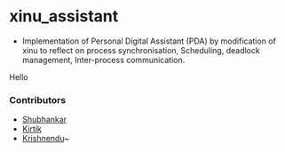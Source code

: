 # xinu_assistant
* Implementation of Personal Digital Assistant (PDA) by modification of xinu to reflect on process synchronisation, Scheduling, deadlock management, Inter-process communication.

Hello

### Contributors
* [Shubhankar](https://github.com/shobhi1310)
* [Kirtik](https://github.com/krish7777)
* [Krishnendu](https://github.com/kirtikjangale)~